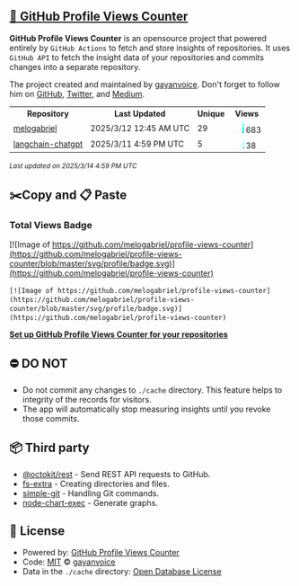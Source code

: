 ## [🚀 GitHub Profile Views Counter](https://github.com/gayanvoice/github-profile-views-counter)
**GitHub Profile Views Counter** is an opensource project that powered entirely by  `GitHub Actions` to fetch and store insights of repositories.
It uses `GitHub API` to fetch the insight data of your repositories and commits changes into a separate repository.

The project created and maintained by [gayanvoice](https://github.com/gayanvoice). Don't forget to follow him on [GitHub](https://github.com/gayanvoice), [Twitter](https://twitter.com/gayanvoice), and [Medium](https://gayanvoice.medium.com/).

<table>
	<tr>
		<th>
			Repository
		</th>
		<th>
			Last Updated
		</th>
		<th>
			Unique
		</th>
		<th>
			Views
		</th>
	</tr>
	<tr>
		<td>
			<a href="https://github.com/melogabriel/profile-views-counter/tree/master/readme/411425982/year.md">
				melogabriel
			</a>
		</td>
		<td>
			2025/3/12 12:45 AM UTC
		</td>
		<td>
			29
		</td>
		<td>
			<img alt="Response time graph" src="https://github.com/melogabriel/profile-views-counter/raw/master/graph/411425982/small/year.png" height="20"> 683
		</td>
	</tr>
	<tr>
		<td>
			<a href="https://github.com/melogabriel/profile-views-counter/tree/master/readme/633030414/year.md">
				langchain-chatgpt
			</a>
		</td>
		<td>
			2025/3/11 4:59 PM UTC
		</td>
		<td>
			5
		</td>
		<td>
			<img alt="Response time graph" src="https://github.com/melogabriel/profile-views-counter/raw/master/graph/633030414/small/year.png" height="20"> 38
		</td>
	</tr>
</table>

<small><i>Last updated on 2025/3/14 4:59 PM UTC</i></small>

## ✂️Copy and 📋 Paste
### Total Views Badge
[![Image of https://github.com/melogabriel/profile-views-counter](https://github.com/melogabriel/profile-views-counter/blob/master/svg/profile/badge.svg)](https://github.com/melogabriel/profile-views-counter)

```readme
[![Image of https://github.com/melogabriel/profile-views-counter](https://github.com/melogabriel/profile-views-counter/blob/master/svg/profile/badge.svg)](https://github.com/melogabriel/profile-views-counter)
```
[**Set up GitHub Profile Views Counter for your repositories**](https://github.com/gayanvoice/github-profile-views-counter)
## ⛔ DO NOT
- Do not commit any changes to `./cache` directory. This feature helps to integrity of the records for visitors.
- The app will automatically stop measuring insights until you revoke those commits.
## 📦 Third party

- [@octokit/rest](https://www.npmjs.com/package/@octokit/rest) - Send REST API requests to GitHub.
- [fs-extra](https://www.npmjs.com/package/fs-extra) - Creating directories and files.
- [simple-git](https://www.npmjs.com/package/simple-git) - Handling Git commands.
- [node-chart-exec](https://www.npmjs.com/package/node-chart-exec) - Generate graphs.
## 📄 License
- Powered by: [GitHub Profile Views Counter](https://github.com/gayanvoice/github-profile-views-counter)
- Code: [MIT](./LICENSE) © [gayanvoice](https://github.com/gayanvoice)
- Data in the `./cache` directory: [Open Database License](https://opendatacommons.org/licenses/odbl/1-0/)